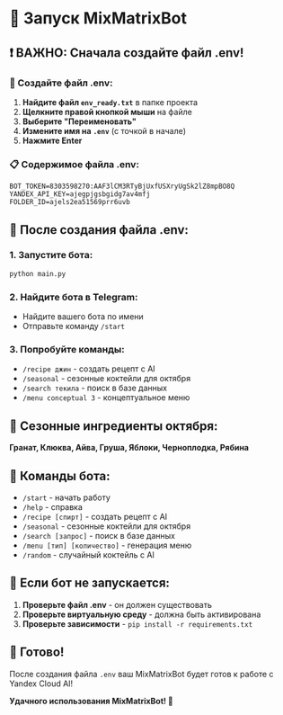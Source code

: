 # 🚀 Запуск MixMatrixBot

## ❗ ВАЖНО: Сначала создайте файл .env!

### 📝 Создайте файл .env:

1. **Найдите файл `env_ready.txt`** в папке проекта
2. **Щелкните правой кнопкой мыши** на файле
3. **Выберите "Переименовать"**
4. **Измените имя на `.env`** (с точкой в начале)
5. **Нажмите Enter**

### 📋 Содержимое файла .env:
```env
BOT_TOKEN=8303598270:AAF3lCM3RTyBjUxfUSXryUgSk2lZ8mpBO8Q
YANDEX_API_KEY=ajegpjgsbgidg7av4mfj
FOLDER_ID=ajels2ea51569prr6uvb
```

## 🚀 После создания файла .env:

### 1. Запустите бота:
```bash
python main.py
```

### 2. Найдите бота в Telegram:
- Найдите вашего бота по имени
- Отправьте команду `/start`

### 3. Попробуйте команды:
- `/recipe джин` - создать рецепт с AI
- `/seasonal` - сезонные коктейли для октября
- `/search текила` - поиск в базе данных
- `/menu conceptual 3` - концептуальное меню

## 🍂 Сезонные ингредиенты октября:
**Гранат, Клюква, Айва, Груша, Яблоки, Черноплодка, Рябина**

## 🎯 Команды бота:
- `/start` - начать работу
- `/help` - справка
- `/recipe [спирт]` - создать рецепт с AI
- `/seasonal` - сезонные коктейли для октября
- `/search [запрос]` - поиск в базе данных
- `/menu [тип] [количество]` - генерация меню
- `/random` - случайный коктейль с AI

## 🔧 Если бот не запускается:

1. **Проверьте файл .env** - он должен существовать
2. **Проверьте виртуальную среду** - должна быть активирована
3. **Проверьте зависимости** - `pip install -r requirements.txt`

## 🎉 Готово!

После создания файла `.env` ваш MixMatrixBot будет готов к работе с Yandex Cloud AI!

**Удачного использования MixMatrixBot! 🍹**



